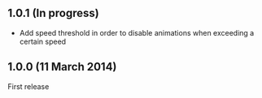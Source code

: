 ## 1.0.1 (In progress)

* Add speed threshold in order to disable animations when exceeding a certain speed

## 1.0.0 (11 March 2014)

First release
